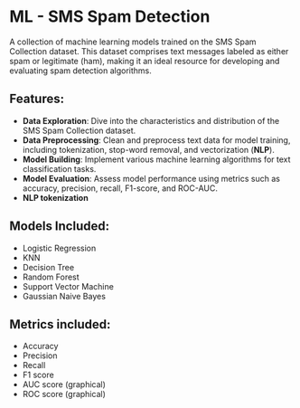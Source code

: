 # ML - SMS Spam Detection
A collection of machine learning models trained on the SMS Spam Collection dataset. This dataset comprises text messages labeled as either spam or legitimate (ham), making it an ideal resource for developing and evaluating spam detection algorithms.

## Features:
+ **Data Exploration**: Dive into the characteristics and distribution of the SMS Spam Collection dataset.
+ **Data Preprocessing**: Clean and preprocess text data for model training, including tokenization, stop-word removal, and vectorization (**NLP**).
+ **Model Building**: Implement various machine learning algorithms for text classification tasks.
+ **Model Evaluation**: Assess model performance using metrics such as accuracy, precision, recall, F1-score, and ROC-AUC.
+ **NLP tokenization**

## Models Included:
+ Logistic Regression
+ KNN
+ Decision Tree
+ Random Forest
+ Support Vector Machine
+ Gaussian Naive Bayes

## Metrics included:
+ Accuracy
+ Precision
+ Recall
+ F1 score
+ AUC score (graphical)
+ ROC score (graphical)

